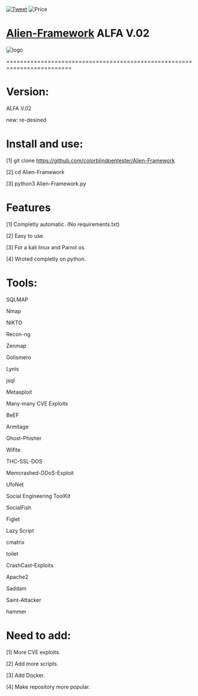 [![Tweet](https://img.shields.io/twitter/url/http/shields.io.svg?style=social)](https://twitter.com/intent/tweet?text=Get%20over%20170%20free%20design%20blocks%20based%20on%20Bootstrap%204&url=https://www.froala.com/design-blocks&via=froala&hashtags=bootstrap,design,templates,blocks,developers) ![Price](https://img.shields.io/badge/price-FREE-0098f7.svg)


# [Alien-Framework](https://github.com/colorblindpentester/Alien-Framework) ALFA V.02

![logo](https://github.com/colorblindpentester/Alien-Framework/blob/master/logo/logo1.png)

=========================================================================

# Version:

ALFA V.02

new: re-desined

# Install and use:

[1] git clone https://github.com/colorblindpentester/Alien-Framework

[2] cd Alien-Framework

[3] python3 Alien-Framework.py

# Features

[1] Completly automatic. (No requirements.txt)

[2] Easy to use.

[3] For a kali linux and Parrot os.

[4] Wroted completly on python.

# Tools:

SQLMAP

Nmap

NIKTO

Recon-ng

Zenmap

Golismero

Lynis

jsql

Metasploit

Many-many CVE Exploits

BeEF

Armitage

Ghost-Phisher

Wifite

THC-SSL-DOS

Memcrashed-DDoS-Exploit

UfoNet

Social Engineering ToolKit

SocialFish

Figlet

Lazy Script

cmatrix

toilet

CrashCast-Exploits

Apache2

Saddam

Saint-Attacker

hammer

# Need to add: 

[1] More CVE exploits.

[2] Add more scripts.

[3] Add Docker.

[4] Make repository more popular.
